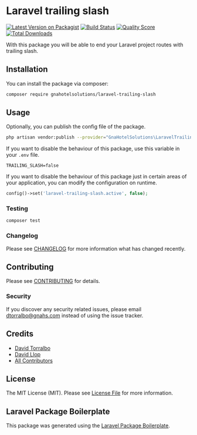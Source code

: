 # Laravel trailing slash

[![Latest Version on Packagist](https://img.shields.io/packagist/v/gnahotelsolutions/laravel-trailing-slash.svg?style=flat-square)](https://packagist.org/packages/gnahotelsolutions/laravel-trailing-slash)
[![Build Status](https://img.shields.io/travis/gnahotelsolutions/laravel-trailing-slash/master.svg?style=flat-square)](https://travis-ci.org/gnahotelsolutions/laravel-trailing-slash)
[![Quality Score](https://img.shields.io/scrutinizer/g/gnahotelsolutions/laravel-trailing-slash.svg?style=flat-square)](https://scrutinizer-ci.com/g/gnahotelsolutions/laravel-trailing-slash)
[![Total Downloads](https://img.shields.io/packagist/dt/gnahotelsolutions/laravel-trailing-slash.svg?style=flat-square)](https://packagist.org/packages/gnahotelsolutions/laravel-trailing-slash)

With this package you will be able to end your Laravel project routes with trailing slash.

## Installation

You can install the package via composer:

```bash
composer require gnahotelsolutions/laravel-trailing-slash
```

## Usage

Optionally, you can publish the config file of the package.

```bash
php artisan vendor:publish --provider="GnaHotelSolutions\LaravelTrailingSlash\LaravelTrailingSlashServiceProvider" --tag=config
```

If you want to disable the behaviour of this package, use this variable in your `.env` file.

```
TRAILING_SLASH=false
```

If you want to disable the behaviour of this package just in certain areas of your application, you can modify the configuration on runtime.

```php
config()->set('laravel-trailing-slash.active', false);
```

### Testing

``` bash
composer test
```

### Changelog

Please see [CHANGELOG](CHANGELOG.md) for more information what has changed recently.

## Contributing

Please see [CONTRIBUTING](CONTRIBUTING.md) for details.

### Security

If you discover any security related issues, please email dtorralbo@gnahs.com instead of using the issue tracker.

## Credits

- [David Torralbo](https://github.com/torralbodavid)
- [David Llop](https://github.com/lloople)
- [All Contributors](../../contributors)

## License

The MIT License (MIT). Please see [License File](LICENSE.md) for more information.

## Laravel Package Boilerplate

This package was generated using the [Laravel Package Boilerplate](https://laravelpackageboilerplate.com).
